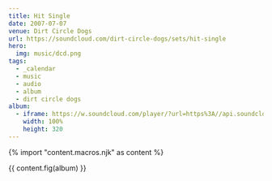 ```yaml
---
title: Hit Single
date: 2007-07-07
venue: Dirt Circle Dogs
url: https://soundcloud.com/dirt-circle-dogs/sets/hit-single
hero:
  img: music/dcd.png
tags:
  - _calendar
  - music
  - audio
  - album
  - dirt circle dogs
album:
  - iframe: https://w.soundcloud.com/player/?url=https%3A//api.soundcloud.com/playlists/1738&color=%23ff5500&auto_play=false&hide_related=false&show_comments=true&show_user=false&show_reposts=false&show_teaser=true
    width: 100%
    height: 320
---
```


{% import "content.macros.njk" as content %}

{{ content.fig(album) }}
